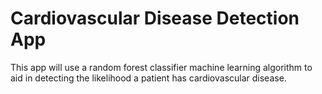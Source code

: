 # Cardiovascular Disease Detection App

This app will use a random forest classifier machine learning algorithm to aid in detecting the likelihood a patient has cardiovascular disease.

